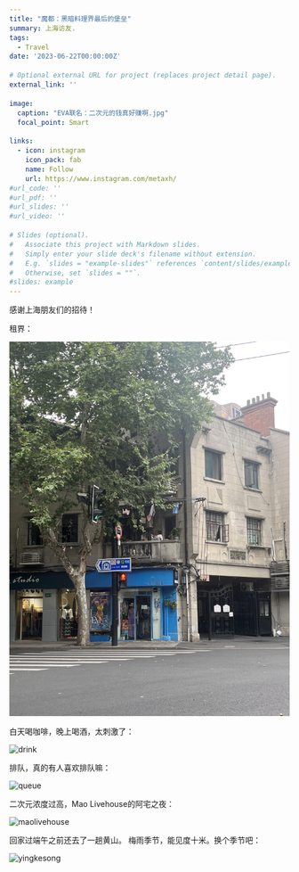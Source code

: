 ```yaml
---
title: "魔都：黑暗料理界最后的堡垒"
summary: 上海访友.
tags:
  - Travel
date: '2023-06-22T00:00:00Z'

# Optional external URL for project (replaces project detail page).
external_link: ''

image:
  caption: "EVA联名：二次元的钱真好赚啊.jpg"
  focal_point: Smart

links:
  - icon: instagram
    icon_pack: fab
    name: Follow
    url: https://www.instagram.com/metaxh/
#url_code: ''
#url_pdf: ''
#url_slides: ''
#url_video: ''

# Slides (optional).
#   Associate this project with Markdown slides.
#   Simply enter your slide deck's filename without extension.
#   E.g. `slides = "example-slides"` references `content/slides/example-slides.md`.
#   Otherwise, set `slides = ""`.
#slides: example
---
```


感谢上海朋友们的招待！

租界：

![old shanghai](./Shanghai_0.jpg)

白天喝咖啡，晚上喝酒，太刺激了：

![drink](Shanghai_1.jpeg)

排队，真的有人喜欢排队嘛：

![queue](Shanghai_2.jpeg)

二次元浓度过高，Mao Livehouse的阿宅之夜：

![maolivehouse](Shanghai_3.jpeg)

回家过端午之前还去了一趟黄山。
梅雨季节，能见度十米。换个季节吧：

![yingkesong](Huangshan.jpeg)
